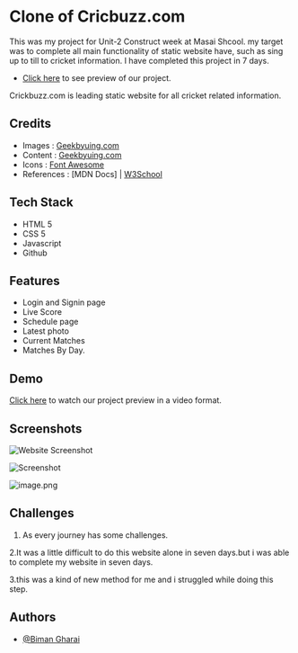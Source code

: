 
# Clone of Cricbuzz.com
This was my project for Unit-2 Construct week at Masai Shcool.
my target was to complete all main functionality of static website have, such as sing up to till to cricket information.
I have completed this project in 7 days.

- [Click here](https://profound-kleicha-a650c2.netlify.app/) to see preview of our project.

Crickbuzz.com is leading static website for all cricket related information.




## Credits

 - Images : [Geekbyuing.com](https://www.cricbuzz.com/)
 - Content : [Geekbyuing.com](https://www.cricbuzz.com/)
 - Icons : [Font Awesome](https://fontawesome.com/)
 - References : [MDN Docs] | [W3School](https://www.w3schools.com/)

## Tech Stack

- HTML 5
- CSS 5
- Javascript
- Github
## Features

- Login and Signin page
- Live Score
- Schedule page
- Latest photo
- Current Matches
- Matches By Day.



## Demo

[Click here](https://drive.google.com/file/d/1WsoUVt4ZV-XbleWwRH23G8uyHqJEILXB/view?usp=sharing) to watch our project preview in a video format. 


## Screenshots

![Website Screenshot](blob:https://web.whatsapp.com/b520d55d-34c9-4b08-9a40-fa496d1d97c6)

![Screenshot](blob:https://web.whatsapp.com/89387ce3-44bd-468b-a6cc-6ad95be58484)

![image.png](blob:https://web.whatsapp.com/0b256ec1-64e3-4d12-8cef-c33bdb16ce64)


## Challenges

1. As every journey has some challenges. 

2.It was a little difficult to do this website alone in seven days.but i was able to complete my website in seven days.

3.this was a kind of new method for me and i struggled while doing this step.


## Authors

- [@Biman Gharai](https://github.com/Biman721443)
